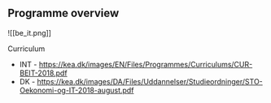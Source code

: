 
## Programme overview
![[be_it.png]]

Curriculum

* INT - https://kea.dk/images/EN/Files/Programmes/Curriculums/CUR-BEIT-2018.pdf
* DK - https://kea.dk/images/DA/Files/Uddannelser/Studieordninger/STO-Oekonomi-og-IT-2018-august.pdf